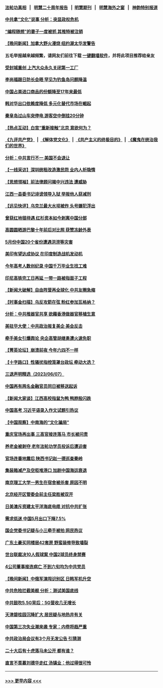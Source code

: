 #### [法轮功真相](https://github.com/gfw-breaker/truth/blob/master/README.md?t=0) &nbsp;&nbsp;|&nbsp;&nbsp; [明慧二十周年报告](https://github.com/gfw-breaker/mh-reports/blob/master/README.md?t=0) &nbsp;&nbsp;|&nbsp;&nbsp;[明慧期刊](https://github.com/gfw-breaker/mh-qikan) &nbsp;&nbsp;|&nbsp;&nbsp; [明慧海外之窗](https://github.com/gfw-breaker/mh-news/blob/master/README.md?t=0) &nbsp;&nbsp;|&nbsp;&nbsp; [神韵特别报道](https://github.com/gfw-breaker/mh-news/blob/master/shenyun.md?t=0)
#### [中共拿“文化”说事 分析：突显政权危机](../pages/nsc413/n14012227.md?t=06081843) 
#### [“编程随想”的妻子一度被抓 其推特被注销](../pages/nsc413/n14012165.md?t=06081843) 
#### [【晚间新闻】加拿大野火漫烧 纽约渥太华发警告](../pages/nsc413/n14012288.md?t=06081843) 
#### 五毛举报越来越频繁，请网友们前往下载 [一键翻墙软件](https://github.com/gfw-breaker/ssr-accounts)，并将此项目推荐给亲友
#### [受封城重创 上汽大众永久关闭第一工厂](../pages/nsc413/n14012226.md?t=06081843) 
#### [李尚福跟日防长会晤 罕见为钓鱼岛问题降温](../pages/nsc413/n14011964.md?t=06081843) 
#### [中国占美进口商品的份额降至17年来最低](../pages/nsc413/n14012106.md?t=06081843) 
#### [韩对华出口依赖度降低 多元化替代市场在崛起](../pages/nsc413/n14012132.md?t=06081843) 
#### [秦皇岛过山车突停电 游客空中倒挂20分钟](../pages/nsc413/n14012109.md?t=06081843) 
#### [【热点互动】白宫“重新接触”北京 意欲何为？](../pages/nsc413/n14011960.md?t=06081843) 
#### [《九评共产党》](https://github.com/begood0513/9ping.md/blob/master/README.md) &nbsp;|&nbsp; [《解体党文化》](../../../../jtdwh.md/blob/master/README.md)  &nbsp;|&nbsp; [《共产主义的终极目的》](../../../../gczydzjmd.md/blob/master/README.md) &nbsp;|&nbsp; [《魔鬼在统治我们的世界》](../../../../mgztzwmdsj.md/blob/master/README.md) 
#### [分析：中共言行不一 美国不会退让](../pages/nsc413/n14011970.md?t=06081843) 
#### [【一线采访】深圳统租改造激民怨 业内人析隐情](../pages/nsc413/n14012019.md?t=06081843) 
#### [【思想领袖】前法律顾问揭中兴违法 遭威胁](../pages/nsc413/n14001882.md?t=06081843) 
#### [江西一县委书记诽谤领导入狱 举报他人获减刑](../pages/nsc413/n14011969.md?t=06081843) 
#### [【远见快评】乌克兰最大水坝被炸 头号嫌犯浮出](../pages/nsc413/n14011953.md?t=06081843) 
#### [曾获红地毯待遇 红杉资本如今剥离中国分部](../pages/nsc413/n14011934.md?t=06081843) 
#### [高圆圆晒游巴黎十年前后对比照 获赞冻龄外表](../pages/nsc413/n14011937.md?t=06081843) 
#### [5月份中国20个省份遭遇洪涝等灾害](../pages/nsc413/n14011918.md?t=06081843) 
#### [美印有望达成协议 在印度制造战机发动机](../pages/nsc413/n14011844.md?t=06081843) 
#### [今年高考人数创纪录 中国千万毕业生找工难](../pages/nsc413/n14011922.md?t=06081843) 
#### [印尼高铁完工日再延 一带一路被指面子工程](../pages/nsc413/n14011899.md?t=06081843) 
#### [【新闻大破解】自由阵营再全球化 中共友圈急缩](../pages/nsc413/n14011813.md?t=06081843) 
#### [【时事金扫描】乌反攻箭在弦 粉红参加瓦格纳？](../pages/nsc413/n14011788.md?t=06081843) 
#### [分析：中共推器官共享 欲藉香港做器官移植生意](../pages/nsc413/n14011721.md?t=06081843) 
#### [美驻华大使：中共政治报复美企 美会反击](../pages/nsc413/n14011843.md?t=06081843) 
#### [牵手美女引爆舆论 央企高管胡继勇遭火速免职](../pages/nsc413/n14011875.md?t=06081843) 
#### [【菁英论坛】崩溃前夜 今年六四不一样](../pages/nsc413/n14011950.md?t=06081843) 
#### [【十字路口】性骚扰指控笼罩台政坛 牵动大选？](../pages/nsc413/n14011774.md?t=06081843) 
#### [三退声明精选（2023/06/07）](../pages/nsc413/n14011855.md?t=06081843) 
#### [中国再有两名金融官员同日被移送起诉](../pages/nsc413/n14011594.md?t=06081843) 
#### [【新闻大家谈】江西高校指鼠为鸭 鸭脖股闪跌](../pages/nsc413/n14011770.md?t=06081843) 
#### [中国高考 习近平语录入作文试题引热议](../pages/nsc413/n14011676.md?t=06081843) 
#### [【中国观察】中南海的“文化骗局”](../pages/nsc413/n14011551.md?t=06081843) 
#### [重庆官场再出事 三高官接连落马 市长被问责](../pages/nsc413/n14011532.md?t=06081843) 
#### [养老金被剥夺 老年法轮功学员投诉后遭迫害](../pages/nsc413/n14011154.md?t=06081843) 
#### [官场连番地震后 陕西书记赵一德巡查秦岭](../pages/nsc413/n14011618.md?t=06081843) 
#### [集装箱减产及空柜堆港口 加剧中国海运衰退](../pages/nsc413/n14011568.md?t=06081843) 
#### [南京理工大学一男生在宿舍被杀害 原因不明](../pages/nsc413/n14011621.md?t=06081843) 
#### [北京经开区管委会前主任梁胜被双开](../pages/nsc413/n14011625.md?t=06081843) 
#### [日美澳斥资建太平洋海底电缆 对抗中共扩张](../pages/nsc413/n14011616.md?t=06081843) 
#### [需求低迷 中国5月出口下降7.5%](../pages/nsc413/n14011567.md?t=06081843) 
#### [国企党委书记疑与小三牵手被拍 网民热议](../pages/nsc413/n14011615.md?t=06081843) 
#### [广东土豪买同楼层42套房 野蛮装修导致墙裂](../pages/nsc413/n14011548.md?t=06081843) 
#### [世台联裁决10人假球案 中国2球员终身禁赛](../pages/nsc413/n14011243.md?t=06081843) 
#### [4公司董事接连病亡 不到六旬均为中共党员](../pages/nsc413/n14010706.md?t=06081843) 
#### [【晚间新闻】中俄军演闯识别区 日韩军机升空](../pages/nsc413/n14011561.md?t=06081843) 
#### [中共危险拦截美舰 分析：测试美国底线](../pages/nsc413/n14010646.md?t=06081843) 
#### [中共鼓吹5.5G背后：5G营收几无增长](../pages/nsc413/n14011403.md?t=06081843) 
#### [天津碧桂园沉降扩大 居民疑与地热井有关](../pages/nsc413/n14011474.md?t=06081843) 
#### [中国第三次失业潮来袭 专家：内卷将趋严重](../pages/nsc413/n14011445.md?t=06081843) 
#### [中共政治局会议有3个月无发公告 引猜测](../pages/nsc413/n14011472.md?t=06081843) 
#### [二十大后有十虎落马未公开 都有谁？](../pages/nsc413/n14011401.md?t=06081843) 
#### [直言不羡慕刘德华走红 汤镇业：他过得很可怜](../pages/nsc413/n14011303.md?t=06081843) 

----
#### [ >>> 更早内容 <<< ](../indexes/nsc413-earlier.md)
